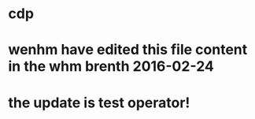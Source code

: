 # cdp
# wenhm have edited this file content in the whm brenth 2016-02-24
# the update is test operator!
